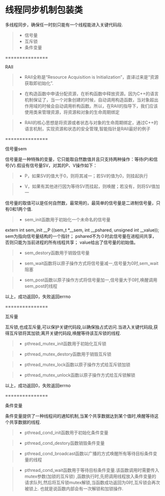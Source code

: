 <!--
 * @Author: error: error: git config user.name & please set dead value or install git && error: git config user.email & please set dead value or install git & please set dead value or install git
 * @Date: 2024-04-07 18:52:18
 * @LastEditors: error: error: git config user.name & please set dead value or install git && error: git config user.email & please set dead value or install git & please set dead value or install git
 * @LastEditTime: 2024-04-07 19:02:37
 * @FilePath: /MyWebServer/lock/README.md
 * @Description: 这是默认设置,请设置`customMade`, 打开koroFileHeader查看配置 进行设置: https://github.com/OBKoro1/koro1FileHeader/wiki/%E9%85%8D%E7%BD%AE
-->

线程同步机制包装类
===============
多线程同步，确保任一时刻只能有一个线程能进入关键代码段.
> * 信号量
> * 互斥锁
> * 条件变量


===============

RAII
>* RAII全称是“Resource Acquisition is Initialization”，直译过来是“资源获取即初始化”.

>* 在构造函数中申请分配资源，在析构函数中释放资源。因为C++的语言机制保证了，当一个对象创建的时候，自动调用构造函数，当对象超出作用域的时候会自动调用析构函数。所以，在RAII的指导下，我们应该使用类来管理资源，将资源和对象的生命周期绑定

>* RAII的核心思想是将资源或者状态与对象的生命周期绑定，通过C++的语言机制，实现资源和状态的安全管理,智能指针是RAII最好的例子

===============

信号量sem

信号量是一种特殊的变量，它只能取自然数值并且只支持两种操作：等待(P)和信号(V).假设有信号量SV，对其的P、V操作如下：

>* P，如果SV的值大于0，则将其减一；若SV的值为0，则挂起执行

>* V，如果有其他进行因为等待SV而挂起，则唤醒；若没有，则将SV值加一

信号量的取值可以是任何自然数，最常用的，最简单的信号量是二进制信号量，只有0和1两个值.

>* sem_init函数用于初始化一个未命名的信号量

extern int sem_init __P ((sem_t *__sem, int __pshared, unsigned int __value));　　
sem为指向信号量结构的一个指针；
pshared不为０时此信号量在进程间共享，否则只能为当前进程的所有线程共享；
value给出了信号量的初始值。　　

>* sem_destory函数用于销毁信号量

>* sem_wait函数将以原子操作方式将信号量减一,信号量为0时,sem_wait阻塞

>* sem_post函数以原子操作方式将信号量加一,信号量大于0时,唤醒调用sem_post的线程

以上，成功返回0，失败返回errno

===============

互斥量

互斥锁,也成互斥量,可以保护关键代码段,以确保独占式访问.当进入关键代码段,获得互斥锁将其加锁;离开关键代码段,唤醒等待该互斥锁的线程.

>* pthread_mutex_init函数用于初始化互斥锁

>* pthread_mutex_destory函数用于销毁互斥锁

>* pthread_mutex_lock函数以原子操作方式给互斥锁加锁

>* pthread_mutex_unlock函数以原子操作方式给互斥锁解锁

以上，成功返回0，失败返回errno

===============

条件变量

条件变量提供了一种线程间的通知机制,当某个共享数据达到某个值时,唤醒等待这个共享数据的线程.

>* pthread_cond_init函数用于初始化条件变量

>* pthread_cond_destory函数销毁条件变量

>* pthread_cond_broadcast函数以广播的方式唤醒所有等待目标条件变量的线程

>* pthread_cond_wait函数用于等待目标条件变量.该函数调用时需要传入 mutex参数(加锁的互斥锁) ,函数执行时,先把调用线程放入条件变量的请求队列,然后将互斥锁mutex解锁,当函数成功返回为0时,互斥锁会再次被锁上. 也就是说函数内部会有一次解锁和加锁操作.


